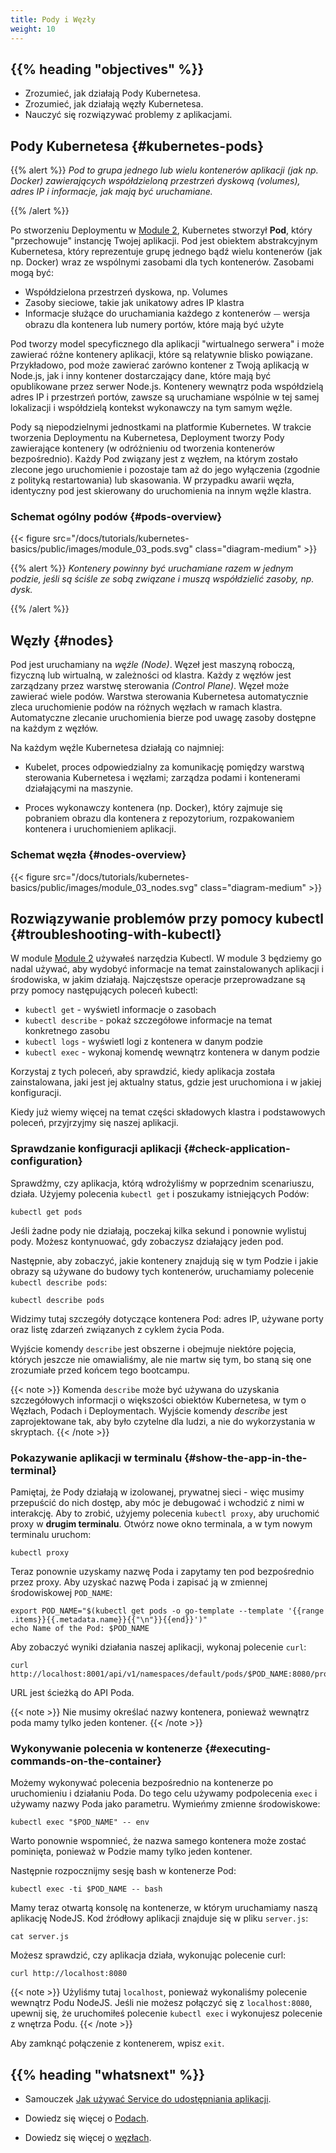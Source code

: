 ```yaml
---
title: Pody i Węzły
weight: 10
---
```


## {{% heading "objectives" %}}

* Zrozumieć, jak działają Pody Kubernetesa.
* Zrozumieć, jak działają węzły Kubernetesa.
* Nauczyć się rozwiązywać problemy z aplikacjami.

## Pody Kubernetesa {#kubernetes-pods}

{{% alert %}}
_Pod to grupa jednego lub wielu kontenerów aplikacji (jak np. Docker) zawierających współdzieloną przestrzeń dyskową (volumes), adres IP i informacje, jak mają być uruchamiane._

{{% /alert %}}

Po stworzeniu Deploymentu w [Module 2](/docs/tutorials/kubernetes-basics/deploy-app/deploy-intro/),
Kubernetes stworzył **Pod**, który "przechowuje" instancję Twojej aplikacji.
Pod jest obiektem abstrakcyjnym Kubernetesa, który reprezentuje grupę jednego bądź wielu
kontenerów (jak np. Docker) wraz ze wspólnymi zasobami dla tych kontenerów. Zasobami mogą być:

* Współdzielona przestrzeń dyskowa, np. Volumes
* Zasoby sieciowe, takie jak unikatowy adres IP klastra
* Informacje służące do uruchamiania każdego z kontenerów ⏤
  wersja obrazu dla kontenera lub numery portów, które mają być użyte

Pod tworzy model specyficznego dla aplikacji "wirtualnego serwera" i może
zawierać różne kontenery aplikacji, które są relatywnie blisko powiązane. Przykładowo, pod
może zawierać zarówno kontener z Twoją aplikacją w Node.js, jak i inny
kontener dostarczający dane, które mają być opublikowane przez serwer Node.js.
Kontenery wewnątrz poda współdzielą adres IP i przestrzeń portów, zawsze są
uruchamiane wspólnie w tej samej lokalizacji i współdzielą kontekst wykonawczy na tym samym węźle.

Pody są niepodzielnymi jednostkami na platformie Kubernetes. W trakcie
tworzenia Deploymentu na Kubernetesa, Deployment tworzy Pody zawierające kontenery
(w odróżnieniu od tworzenia kontenerów bezpośrednio). Każdy Pod związany jest z
węzłem, na którym zostało zlecone jego uruchomienie i pozostaje tam aż do
jego wyłączenia (zgodnie z polityką restartowania) lub skasowania. W
przypadku awarii węzła, identyczny pod jest skierowany do uruchomienia na innym węźle klastra.

### Schemat ogólny podów {#pods-overview}

{{< figure src="/docs/tutorials/kubernetes-basics/public/images/module_03_pods.svg" class="diagram-medium" >}}

{{% alert %}}
_Kontenery powinny być uruchamiane razem w jednym podzie, jeśli są ściśle ze sobą związane i muszą współdzielić zasoby, np. dysk._

{{% /alert %}}

## Węzły {#nodes}

Pod jest uruchamiany na *węźle* _(Node)_. Węzeł jest maszyną roboczą, fizyczną
lub wirtualną, w zależności od klastra. Każdy z węzłów jest zarządzany
przez warstwę sterowania _(Control Plane)_. Węzeł może
zawierać wiele podów. Warstwa sterowania Kubernetesa automatycznie
zleca uruchomienie podów na różnych węzłach w ramach klastra.
Automatyczne zlecanie uruchomienia bierze pod uwagę zasoby dostępne na każdym z węzłów.

Na każdym węźle Kubernetesa działają co najmniej:

* Kubelet, proces odpowiedzialny za komunikację pomiędzy warstwą sterowania
  Kubernetesa i węzłami; zarządza podami i kontenerami działającymi na maszynie.

* Proces wykonawczy kontenera (np. Docker), który zajmuje się pobraniem obrazu dla
  kontenera z repozytorium, rozpakowaniem kontenera i uruchomieniem aplikacji.

### Schemat węzła {#nodes-overview}

{{< figure src="/docs/tutorials/kubernetes-basics/public/images/module_03_nodes.svg" class="diagram-medium" >}}

## Rozwiązywanie problemów przy pomocy kubectl {#troubleshooting-with-kubectl}

W module [Module 2](/docs/tutorials/kubernetes-basics/deploy-app/deploy-intro/)
używałeś narzędzia Kubectl. W module 3 będziemy go nadal używać, aby wydobyć informacje
na temat zainstalowanych aplikacji i środowiska, w jakim działają. Najczęstsze
operacje przeprowadzane są przy pomocy następujących poleceń kubectl:

* `kubectl get` - wyświetl informacje o zasobach
* `kubectl describe` - pokaż szczegółowe informacje na temat konkretnego zasobu
* `kubectl logs` - wyświetl logi z kontenera w danym podzie
* `kubectl exec` - wykonaj komendę wewnątrz kontenera w danym podzie

Korzystaj z tych poleceń, aby sprawdzić, kiedy aplikacja została
zainstalowana, jaki jest jej aktualny status, gdzie jest uruchomiona i w jakiej konfiguracji.

Kiedy już wiemy więcej na temat części składowych
klastra i podstawowych poleceń, przyjrzyjmy się naszej aplikacji.

### Sprawdzanie konfiguracji aplikacji {#check-application-configuration}

Sprawdźmy, czy aplikacja, którą wdrożyliśmy w poprzednim scenariuszu, działa.
Użyjemy polecenia `kubectl get` i poszukamy istniejących Podów:

```shell
kubectl get pods
```

Jeśli żadne pody nie działają, poczekaj kilka sekund i ponownie
wylistuj pody. Możesz kontynuować, gdy zobaczysz działający jeden pod.

Następnie, aby zobaczyć, jakie kontenery znajdują się w tym Podzie i jakie obrazy
są używane do budowy tych kontenerów, uruchamiamy polecenie `kubectl describe pods`:

```shell
kubectl describe pods
```

Widzimy tutaj szczegóły dotyczące kontenera Pod: adres IP,
używane porty oraz listę zdarzeń związanych z cyklem życia Poda.

Wyjście komendy `describe` jest obszerne i obejmuje niektóre pojęcia, których jeszcze nie
omawialiśmy, ale nie martw się tym, bo staną się one zrozumiałe przed końcem tego bootcampu.

{{< note >}}
Komenda `describe` może być używana do uzyskania szczegółowych informacji o większości
obiektów Kubernetesa, w tym o Węzłach, Podach i Deploymentach. Wyjście komendy
_describe_ jest zaprojektowane tak, aby było czytelne dla ludzi, a nie do wykorzystania w skryptach.
{{< /note >}}

### Pokazywanie aplikacji w terminalu {#show-the-app-in-the-terminal}

Pamiętaj, że Pody działają w izolowanej, prywatnej sieci - więc musimy
przepuścić do nich dostęp, aby móc je debugować i wchodzić z nimi w interakcję. Aby
to zrobić, użyjemy polecenia `kubectl proxy`, aby uruchomić proxy w
**drugim terminalu**. Otwórz nowe okno terminala, a w tym nowym terminalu uruchom:

```shell
kubectl proxy
```

Teraz ponownie uzyskamy nazwę Poda i zapytamy ten pod bezpośrednio przez
proxy. Aby uzyskać nazwę Poda i zapisać ją w zmiennej środowiskowej `POD_NAME`:

```shell
export POD_NAME="$(kubectl get pods -o go-template --template '{{range .items}}{{.metadata.name}}{{"\n"}}{{end}}')"
echo Name of the Pod: $POD_NAME
```

Aby zobaczyć wyniki działania naszej aplikacji, wykonaj polecenie `curl`:

```shell
curl http://localhost:8001/api/v1/namespaces/default/pods/$POD_NAME:8080/proxy/
```

URL jest ścieżką do API Poda.

{{< note >}}
Nie musimy określać nazwy kontenera, ponieważ wewnątrz poda mamy tylko jeden kontener.
{{< /note >}}

### Wykonywanie polecenia w kontenerze {#executing-commands-on-the-container}

Możemy wykonywać polecenia bezpośrednio na kontenerze po
uruchomieniu i działaniu Poda. Do tego celu używamy podpolecenia `exec` i
używamy nazwy Poda jako parametru. Wymieńmy zmienne środowiskowe:

```shell
kubectl exec "$POD_NAME" -- env
```

Warto ponownie wspomnieć, że nazwa samego kontenera może
zostać pominięta, ponieważ w Podzie mamy tylko jeden kontener.

Następnie rozpocznijmy sesję bash w kontenerze Pod:

```shell
kubectl exec -ti $POD_NAME -- bash
```

Mamy teraz otwartą konsolę na kontenerze, w którym uruchamiamy naszą
aplikację NodeJS. Kod źródłowy aplikacji znajduje się w pliku `server.js`:

```shell
cat server.js
```

Możesz sprawdzić, czy aplikacja działa, wykonując polecenie curl:

```shell
curl http://localhost:8080
```

{{< note >}}
Użyliśmy tutaj `localhost`, ponieważ wykonaliśmy polecenie wewnątrz Podu
NodeJS. Jeśli nie możesz połączyć się z `localhost:8080`, upewnij się, że uruchomiłeś
polecenie `kubectl exec` i wykonujesz polecenie z wnętrza Podu.
{{< /note >}}

Aby zamknąć połączenie z kontenerem, wpisz `exit`.

## {{% heading "whatsnext" %}}

* Samouczek [Jak używać Service do udostępniania aplikacji](/docs/tutorials/kubernetes-basics/expose/expose-intro/).
  
* Dowiedz się więcej o [Podach](/docs/concepts/workloads/pods/).
* Dowiedz się więcej o [węzłach](/docs/concepts/architecture/nodes/).
